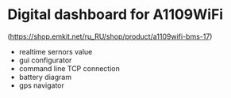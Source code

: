 # Digital dashboard for A1109WiFi 
(https://shop.emkit.net/ru_RU/shop/product/a1109wifi-bms-17)
- realtime sernors value
- gui configurator
- command line TCP connection
- battery diagram
- gps navigator

